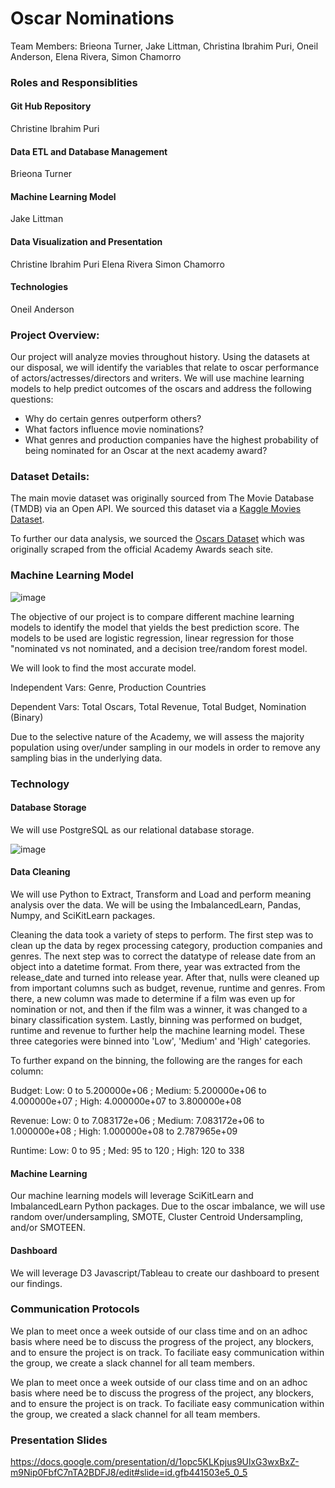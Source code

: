 # Oscar Nominations
Team Members: Brieona Turner, Jake Littman, Christina Ibrahim Puri, Oneil Anderson, Elena Rivera, Simon Chamorro

### Roles and Responsiblities

#### Git Hub Repository
Christine Ibrahim Puri

#### Data ETL and Database Management
Brieona Turner

#### Machine Learning Model
Jake Littman

#### Data Visualization and Presentation
Christine Ibrahim Puri
Elena Rivera
Simon Chamorro

#### Technologies
Oneil Anderson

### Project Overview: 
Our project will analyze movies throughout history. Using the datasets at our disposal, we will identify the variables that relate to oscar performance of actors/actresses/directors and writers. We will use machine learning models to help predict outcomes of the oscars and address the following questions:

- Why do certain genres outperform others?
- What factors influence movie nominations?
- What genres and production companies have the highest probability of being nominated for an Oscar at the next academy award?

### Dataset Details:
The main movie dataset was originally sourced from The Movie Database (TMDB) via an Open API. We sourced this dataset via a [Kaggle Movies Dataset](https://www.kaggle.com/rounakbanik/the-movies-dataset?select=movies_metadata.csv). 

To further our data analysis, we sourced the [Oscars Dataset](https://www.kaggle.com/rounakbanik/the-movies-dataset?select=movies_metadata.csv) which was originally scraped from the official Academy Awards seach site.

### Machine Learning Model
![image](https://user-images.githubusercontent.com/85204128/138625256-77b58a78-289b-489b-b88e-c9c5167964b3.png)

The objective of our project is to compare different machine learning models to identify the model that yields the best prediction score. The models to be used are logistic regression, linear regression for those "nominated vs not nominated, and a decision tree/random forest model. 

We will look to find the most accurate model.

Independent Vars: Genre, Production Countries 

Dependent Vars: Total Oscars, Total Revenue, Total Budget, Nomination (Binary)

Due to the selective nature of the Academy, we will assess the majority population using over/under sampling in our models in order to remove any sampling bias in the underlying data.

### Technology

#### Database Storage
We will use PostgreSQL as our relational database storage.

![image](https://user-images.githubusercontent.com/85204128/138626925-0c5e9b0f-1efd-4c8c-b5f8-ebd53b9cd399.png)

#### Data Cleaning
We will use Python to Extract, Transform and Load and perform meaning analysis over the data. We will be using the ImbalancedLearn, Pandas, Numpy, and SciKitLearn packages.

Cleaning the data took a variety of steps to perform. The first step was to clean up the data by regex processing category, production companies and genres. The next step was to correct the datatype of release date from an object into a datetime format. From there, year was extracted from the release_date and turned into release year. After that, nulls were cleaned up from important columns such as budget, revenue, runtime and genres. From there, a new column was made to determine if a film was even up for nomination or not, and then if the film was a winner, it was changed to a binary classification system. Lastly, binning was performed on budget, runtime and revenue to further help the machine learning model. These three categories were binned into 'Low', 'Medium' and 'High' categories.

To further expand on the binning, the following are the ranges for each column:

Budget: Low: 0 to 5.200000e+06 ; Medium: 5.200000e+06  to 4.000000e+07 ; High: 4.000000e+07 to 3.800000e+08

Revenue: Low: 0 to 7.083172e+06 ; Medium: 7.083172e+06 to  1.000000e+08 ; High: 1.000000e+08 to 2.787965e+09

Runtime: Low: 0 to 95 ; Med: 95 to 120 ; High: 120 to 338


#### Machine Learning
Our machine learning models will leverage SciKitLearn and ImbalancedLearn Python packages. Due to the oscar imbalance, we will use random over/undersampling, SMOTE, Cluster Centroid Undersampling, and/or SMOTEEN.

#### Dashboard
We will leverage D3 Javascript/Tableau to create our dashboard to present our findings.

### Communication Protocols

We plan to meet once a week outside of our class time and on an adhoc basis where need be to discuss the progress of the project, any blockers, and to ensure the project is on track. To faciliate easy communication within the group, we create a slack channel for all team members.

We plan to meet once a week outside of our class time and on an adhoc basis where need be to discuss the progress of the project, any blockers, and to ensure the project is on track. To faciliate easy communication within the group, we created a slack channel for all team members.

### Presentation Slides

https://docs.google.com/presentation/d/1opc5KLKpjus9UlxG3wxBxZ-m9Nip0FbfC7nTA2BDFJ8/edit#slide=id.gfb441503e5_0_5
